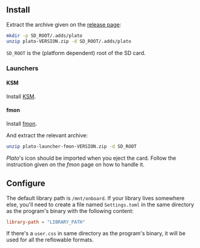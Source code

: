 ## Install

Extract the archive given on the [release page](https://github.com/baskerville/plato/releases):

```sh
mkdir -p SD_ROOT/.adds/plato
unzip plato-VERSION.zip -d SD_ROOT/.adds/plato
```

`SD_ROOT` is the (platform dependent) root of the SD card.

### Launchers

#### KSM

Install [KSM](https://www.mobileread.com/forums/showthread.php?t=293804).

#### fmon

Install [fmon](https://github.com/baskerville/fmon).

And extract the relevant archive:
```sh
unzip plato-launcher-fmon-VERSION.zip -d SD_ROOT
```

*Plato*'s icon should be imported when you eject the card.
Follow the instruction given on the *fmon* page on how to handle it.

## Configure

The default library path is `/mnt/onboard`. If your library lives somewhere else, you'll need to create a file named `Settings.toml` in the same directory as the program's binary with the following content:
```toml
library-path = "LIBRARY_PATH"
```

If there's a `user.css` in same directory as the program's binary, it will be used for all the reflowable formats.
